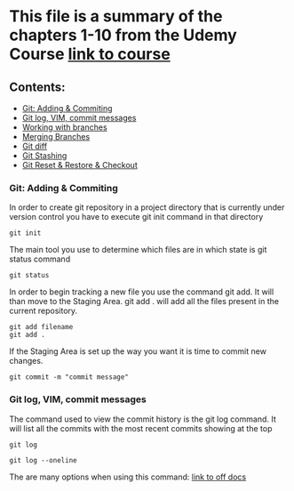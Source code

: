 # This file is a summary of the chapters 1-10 from the Udemy Course [link to course](https://www.udemy.com/course/git-and-github-bootcamp/)
## Contents: 
- [Git: Adding & Commiting](Git-Adding-Commiting)
- [Git log, VIM, commit messages](Git-log-VIM-commit-messages)
- [Working with branches](Working-with-branches)
- [Merging Branches](Merging-Branches)
- [Git diff](Git-diff)
- [Git Stashing](Git-Stashing)
- [Git Reset & Restore & Checkout](Git-Reset-&-Restore-&-Checkout)

### Git: Adding & Commiting
In order to create git repository in a project directory that is currently under version control you have to execute git init command in that directory
```
git init
```
The main tool you use to determine which files are in which state is git status command
```
git status
```
In order to begin tracking a new file you use the command git add. It will than move to the Staging Area. git add . will add all the files present in the current repository.
```
git add filename
git add .
```
If the Staging Area is set up the way you want it is time to commit new changes.
```
git commit -m "commit message"
```
### Git log, VIM, commit messages
The command used to view the commit history is the git log command. It will list all the commits with the most recent commits showing at the top
```
git log
```
```
git log --oneline
```
The are many options when using this command: [link to off docs](https://git-scm.com/book/en/v2/Git-Basics-Viewing-the-Commit-History)

